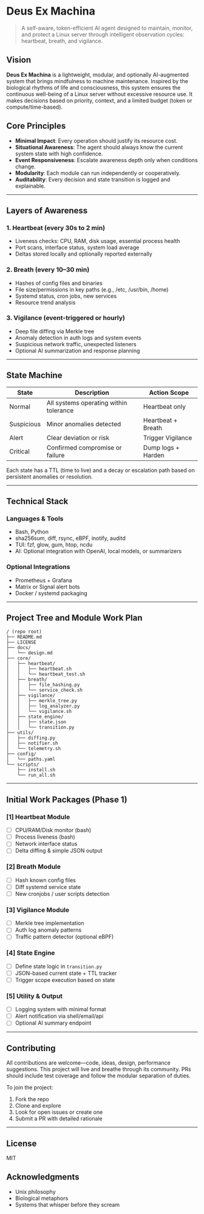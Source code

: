 # Deus Ex Machina

> A self-aware, token-efficient AI agent designed to maintain, monitor, and protect a Linux server through intelligent observation cycles: heartbeat, breath, and vigilance.

## Vision

**Deus Ex Machina** is a lightweight, modular, and optionally AI-augmented system that brings mindfulness to machine maintenance. Inspired by the biological rhythms of life and consciousness, this system ensures the continuous well-being of a Linux server without excessive resource use. It makes decisions based on priority, context, and a limited budget (token or compute/time-based).

## Core Principles

- **Minimal Impact**: Every operation should justify its resource cost.
- **Situational Awareness**: The agent should always know the current system state with high confidence.
- **Event Responsiveness**: Escalate awareness depth only when conditions change.
- **Modularity**: Each module can run independently or cooperatively.
- **Auditability**: Every decision and state transition is logged and explainable.

---

## Layers of Awareness

### 1. Heartbeat (every 30s to 2 min)
- Liveness checks: CPU, RAM, disk usage, essential process health
- Port scans, interface status, system load average
- Deltas stored locally and optionally reported externally

### 2. Breath (every 10–30 min)
- Hashes of config files and binaries
- File size/permissions in key paths (e.g., /etc, /usr/bin, /home)
- Systemd status, cron jobs, new services
- Resource trend analysis

### 3. Vigilance (event-triggered or hourly)
- Deep file diffing via Merkle tree
- Anomaly detection in auth logs and system events
- Suspicious network traffic, unexpected listeners
- Optional AI summarization and response planning

---

## State Machine

| State        | Description                                  | Action Scope           |
|--------------|----------------------------------------------|------------------------|
| Normal       | All systems operating within tolerance       | Heartbeat only        |
| Suspicious   | Minor anomalies detected                     | Heartbeat + Breath     |
| Alert        | Clear deviation or risk                      | Trigger Vigilance      |
| Critical     | Confirmed compromise or failure              | Dump logs + Harden     |

Each state has a TTL (time to live) and a decay or escalation path based on persistent anomalies or resolution.

---

## Technical Stack

### Languages & Tools
- Bash, Python
- sha256sum, diff, rsync, eBPF, inotify, auditd
- TUI: fzf, glow, gum, htop, ncdu
- AI: Optional integration with OpenAI, local models, or summarizers

### Optional Integrations
- Prometheus + Grafana
- Matrix or Signal alert bots
- Docker / systemd packaging

---

## Project Tree and Module Work Plan

```
/ (repo root)
├── README.md
├── LICENSE
├── docs/
│   └── design.md
├── core/
│   ├── heartbeat/
│   │   ├── heartbeat.sh
│   │   └── heartbeat_test.sh
│   ├── breath/
│   │   ├── file_hashing.py
│   │   └── service_check.sh
│   ├── vigilance/
│   │   ├── merkle_tree.py
│   │   ├── log_analyzer.py
│   │   └── vigilance.sh
│   ├── state_engine/
│   │   ├── state.json
│   │   └── transition.py
├── utils/
│   ├── diffing.py
│   ├── notifier.sh
│   └── telemetry.sh
├── config/
│   └── paths.yaml
└── scripts/
    ├── install.sh
    └── run_all.sh
```

---

## Initial Work Packages (Phase 1)

### [1] Heartbeat Module
- [ ] CPU/RAM/Disk monitor (bash)
- [ ] Process liveness (bash)
- [ ] Network interface status
- [ ] Delta diffing & simple JSON output

### [2] Breath Module
- [ ] Hash known config files
- [ ] Diff systemd service state
- [ ] New cronjobs / user scripts detection

### [3] Vigilance Module
- [ ] Merkle tree implementation
- [ ] Auth log anomaly patterns
- [ ] Traffic pattern detector (optional eBPF)

### [4] State Engine
- [ ] Define state logic in `transition.py`
- [ ] JSON-based current state + TTL tracker
- [ ] Trigger scope execution based on state

### [5] Utility & Output
- [ ] Logging system with minimal format
- [ ] Alert notification via shell/email/api
- [ ] Optional AI summary endpoint

---

## Contributing

All contributions are welcome—code, ideas, design, performance suggestions. This project will live and breathe through its community. PRs should include test coverage and follow the modular separation of duties.

To join the project:
1. Fork the repo
2. Clone and explore
3. Look for open issues or create one
4. Submit a PR with detailed rationale

---

## License
MIT

## Acknowledgments
- Unix philosophy
- Biological metaphors
- Systems that whisper before they scream


